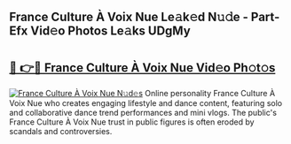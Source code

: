 ## France Culture À Voix Nue Le𝚊k𝚎d N𝚞𝚍e - Part-Efx Vid𝚎o Photos Le𝚊ks UDgMy

# <h2><a href="http://fb9ob2.evod.top/?m=France+Culture+%c3%80+Voix+Nue">🔗 👉🔴 France Culture À Voix Nue Vid𝚎o Ph𝚘t𝚘s</a></h2>

[![France Culture À Voix Nue N𝚞d𝚎s](https://i.imgur.com/8V9OHl7.gif)](http://fb9ob2.evod.top/?m=France+Culture+%c3%80+Voix+Nue)
Online personality France Culture À Voix Nue who creates engaging lifestyle and dance content, featuring solo and collaborative dance trend performances and mini vlogs. The public's France Culture À Voix Nue trust in public figures is often eroded by scandals and controversies. 
